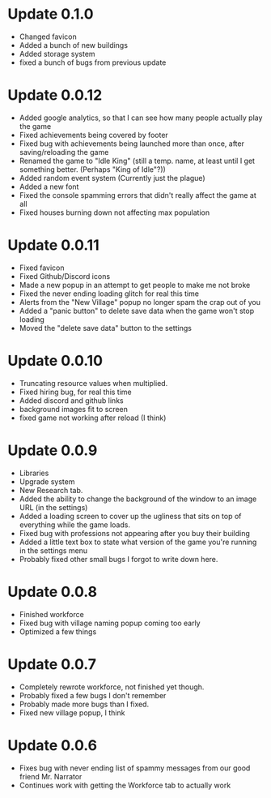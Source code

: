 # Update 0.1.0
* Changed favicon
* Added a bunch of new buildings
* Added storage system
* fixed a bunch of bugs from previous update

# Update 0.0.12
* Added google analytics, so that I can see how many people actually play the game
* Fixed achievements being covered by footer
* Fixed bug with achievements being launched more than once, after saving/reloading the game
* Renamed the game to "Idle King" (still a temp. name, at least until I get something better. (Perhaps "King of Idle"?))
* Added random event system (Currently just the plague)
* Added a new font
* Fixed the console spamming errors that didn't really affect the game at all
* Fixed houses burning down not affecting max population

# Update 0.0.11
* Fixed favicon
* Fixed Github/Discord icons
* Made a new popup in an attempt to get people to make me not broke
* Fixed the never ending loading glitch for real this time
* Alerts from the "New Village" popup no longer spam the crap out of you
* Added a "panic button" to delete save data when the game won't stop loading
* Moved the "delete save data" button to the settings

# Update 0.0.10
* Truncating resource values when multiplied.
* Fixed hiring bug, for real this time
* Added discord and github links
* background images fit to screen
* fixed game not working after reload (I think)

# Update 0.0.9
* Libraries
* Upgrade system
* New Research tab.
* Added the ability to change the background of the window to an image URL (in the settings)
* Added a loading screen to cover up the ugliness that sits on top of everything while the game loads.
* Fixed bug with professions not appearing after you buy their building
* Added a little text box to state what version of the game you're running in the settings menu
* Probably fixed other small bugs I forgot to write down here.

# Update 0.0.8
* Finished workforce
* Fixed bug with village naming popup coming too early
* Optimized a few things

# Update 0.0.7
* Completely rewrote workforce, not finished yet though.
* Probably fixed a few bugs I don't remember
* Probably made more bugs than I fixed.
* Fixed new village popup, I think

# Update 0.0.6
* Fixes bug with never ending list of spammy messages from our good friend Mr. Narrator
* Continues work with getting the Workforce tab to actually work